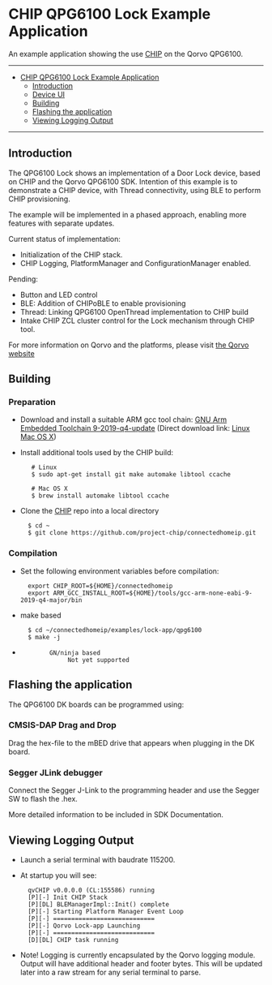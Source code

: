 # CHIP QPG6100 Lock Example Application

An example application showing the use
[CHIP](https://github.com/project-chip/connectedhomeip) on the Qorvo QPG6100.

<hr>

-   [CHIP QPG6100 Lock Example Application](#chip-qpg6100-lock-example-application)
    -   [Introduction](#introduction)
    -   [Device UI](#device-ui)
    -   [Building](#building)
    -   [Flashing the application](#flashing-the-application)
    -   [Viewing Logging Output](#viewing-logging-output)

<hr>

<a name="introduction"></a>

## Introduction

The QPG6100 Lock shows an implementation of a Door Lock device, based on CHIP
and the Qorvo QPG6100 SDK. Intention of this example is to demonstrate a CHIP
device, with Thread connectivity, using BLE to perform CHIP provisioning.

The example will be implemented in a phased approach, enabling more features
with separate updates.

Current status of implementation:

-   Initialization of the CHIP stack.
-   CHIP Logging, PlatformManager and ConfigurationManager enabled.

Pending:

-   Button and LED control
-   BLE: Addition of CHIPoBLE to enable provisioning
-   Thread: Linking QPG6100 OpenThread implementation to CHIP build
-   Intake CHIP ZCL cluster control for the Lock mechanism through CHIP tool.

For more information on Qorvo and the platforms, please visit
[the Qorvo website](www.qorvo.com)

<a name="building"></a>

## Building

### Preparation

-   Download and install a suitable ARM gcc tool chain:
    [GNU Arm Embedded Toolchain 9-2019-q4-update](https://developer.arm.com/tools-and-software/open-source-software/developer-tools/gnu-toolchain/gnu-rm/downloads)
    (Direct download link:
    [Linux](https://armkeil.blob.core.windows.net/developer/Files/downloads/gnu-rm/9-2019q4/gcc-arm-none-eabi-9-2019-q4-major-x86_64-linux.tar.bz2)
    [Mac OS X](https://armkeil.blob.core.windows.net/developer/Files/downloads/gnu-rm/9-2019q4/gcc-arm-none-eabi-9-2019-q4-major-mac.tar.bz2))

*   Install additional tools used by the CHIP build:

           # Linux
           $ sudo apt-get install git make automake libtool ccache

           # Mac OS X
           $ brew install automake libtool ccache

-   Clone the [CHIP](https://github.com/project-chip/connectedhomeip) repo into
    a local directory

          $ cd ~
          $ git clone https://github.com/project-chip/connectedhomeip.git

### Compilation

-   Set the following environment variables before compilation:

          export CHIP_ROOT=${HOME}/connectedhomeip
          export ARM_GCC_INSTALL_ROOT=${HOME}/tools/gcc-arm-none-eabi-9-2019-q4-major/bin

*   make based

          $ cd ~/connectedhomeip/examples/lock-app/qpg6100
          $ make -j

*             GN/ninja based
                   Not yet supported

<a name="flashing-the-application"></a>

## Flashing the application

The QPG6100 DK boards can be programmed using:

### CMSIS-DAP Drag and Drop

Drag the hex-file to the mBED drive that appears when plugging in the DK board.

### Segger JLink debugger

Connect the Segger J-Link to the programming header and use the Segger SW to
flash the .hex.

More detailed information to be included in SDK Documentation.

<a name="viewing-logging-output"></a>

## Viewing Logging Output

-   Launch a serial terminal with baudrate 115200.
-   At startup you will see:

          qvCHIP v0.0.0.0 (CL:155586) running
          [P][-] Init CHIP Stack
          [P][DL] BLEManagerImpl::Init() complete
          [P][-] Starting Platform Manager Event Loop
          [P][-] ============================
          [P][-] Qorvo Lock-app Launching
          [P][-] ============================
          [D][DL] CHIP task running

-   Note! Logging is currently encapsulated by the Qorvo logging module. Output
    will have additional header and footer bytes. This will be updated later
    into a raw stream for any serial terminal to parse.
